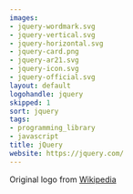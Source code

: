 ```yaml
---
images:
- jquery-wordmark.svg
- jquery-vertical.svg
- jquery-horizontal.svg
- jquery-card.png
- jquery-ar21.svg
- jquery-icon.svg
- jquery-official.svg
layout: default
logohandle: jquery
skipped: 1
sort: jquery
tags:
- programming_library
- javascript
title: jQuery
website: https://jquery.com/
---
```


Original logo from [Wikipedia](https://en.wikipedia.org/wiki/File:JQuery_logo.svg)
